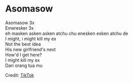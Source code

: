 # Asomasow

Asomasow 3x  
Emeresker 3x  
eh masken asken asken atchu
chu enesken esken atchu de  
I might, i might kill my ex  
Not the best idea  
His new girlfriend's next  
How'd I get here?  
I might kill my ex  
Dari orang tua mu  

Credit: [TikTok](https://www.tiktok.com/@raihanrfii_/video/7230030579499011354)
